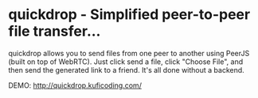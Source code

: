 # quickdrop - Simplified peer-to-peer file transfer... #

quickdrop allows you to send files from one peer to another using PeerJS (built on top of WebRTC). Just click send a file, click "Choose File", and then send the generated link to a friend. It's all done without a backend.

DEMO: http://quickdrop.kuficoding.com/